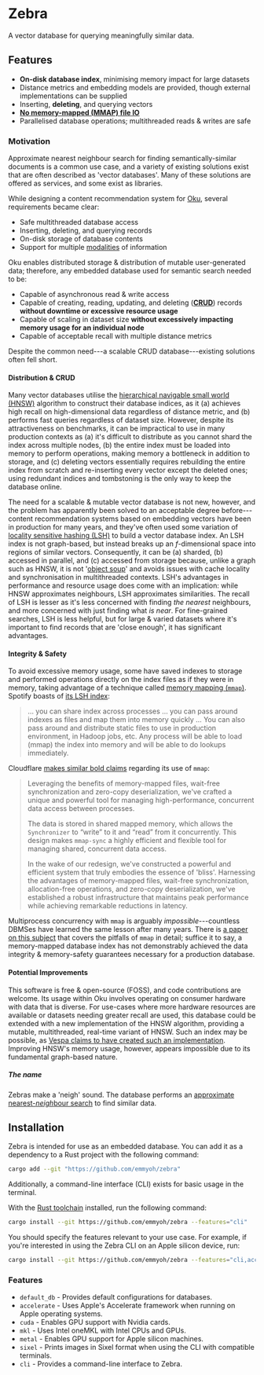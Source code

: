 # Zebra
A vector database for querying meaningfully similar data.

## Features
* **On-disk database index**, minimising memory impact for large datasets
* Distance metrics and embedding models are provided, though external implementations can be supplied
* Inserting, **deleting**, and querying vectors
* **[No memory-mapped (MMAP) file IO](https://db.cs.cmu.edu/mmap-cidr2022/)**
* Parallelised database operations; multithreaded reads & writes are safe

### Motivation
Approximate nearest neighbour search for finding semantically-similar documents is a common use case, and a variety of existing solutions exist that are often described as 'vector databases'. Many of these solutions are offered as services, and some exist as libraries.

While designing a content recommendation system for [Oku](https://okubrowser.github.io), several requirements became clear:
* Safe multithreaded database access
* Inserting, deleting, and querying records
* On-disk storage of database contents
* Support for multiple [modalities](https://en.wikipedia.org/wiki/Modality_(semiotics)) of information

Oku enables distributed storage & distribution of mutable user-generated data; therefore, any embedded database used for semantic search needed to be:
* Capable of asynchronous read & write access
* Capable of creating, reading, updating, and deleting (**[CRUD](https://en.wikipedia.org/wiki/Create,_read,_update_and_delete)**) records **without downtime or excessive resource usage**
* Capable of scaling in dataset size **without excessively impacting memory usage for an individual node**
* Capable of acceptable recall with multiple distance metrics

Despite the common need---a scalable CRUD database---existing solutions often fell short.

#### Distribution & CRUD
Many vector databases utilise the [hierarchical navigable small world (HNSW)](https://en.wikipedia.org/wiki/Hierarchical_navigable_small_world) algorithm to construct their database indices, as it (a) achieves high recall on high-dimensional data regardless of distance metric, and (b) performs fast queries regardless of dataset size. However, despite its attractiveness on benchmarks, it can be impractical to use in many production contexts as (a) it's difficult to distribute as you cannot shard the index across multiple nodes, (b) the entire index must be loaded into memory to perform operations, making memory a bottleneck in addition to storage, and (c) deleting vectors essentially requires rebuilding the entire index from scratch and re-inserting every vector except the deleted ones; using redundant indices and tombstoning is the only way to keep the database online.

The need for a scalable & mutable vector database is not new, however, and the problem has apparently been solved to an acceptable degree before---content recommendation systems based on embedding vectors have been in production for many years, and they've often used some variation of [locality sensitive hashing (LSH)](https://en.wikipedia.org/wiki/Locality-sensitive_hashing) to build a vector database index. An LSH index is not graph-based, but instead breaks up an *f*-dimensional space into regions of similar vectors. Consequently, it can be (a) sharded, (b) accessed in parallel, and (c) accessed from storage because, unlike a graph such as HNSW, it is not '[object soup](https://jacko.io/object_soup.html)' and avoids issues with cache locality and synchronisation in multithreaded contexts. LSH's advantages in performance and resource usage does come with an implication: while HNSW approximates neighbours, LSH approximates similarities. The recall of LSH is lesser as it's less concerned with finding *the nearest* neighbours, and more concerned with just finding what *is near*. For fine-grained searches, LSH is less helpful, but for large & varied datasets where it's important to find records that are 'close enough', it has significant advantages.

#### Integrity & Safety
To avoid excessive memory usage, some have saved indexes to storage and performed operations directly on the index files as if they were in memory, taking advantage of a technique called [memory mapping (`mmap`)](https://en.wikipedia.org/wiki/Memory-mapped_file). Spotify boasts of [its LSH index](https://github.com/spotify/annoy):
> … you can share index across processes … you can pass around indexes as files and map them into memory quickly … You can also pass around and distribute static files to use in production environment, in Hadoop jobs, etc. Any process will be able to load (mmap) the index into memory and will be able to do lookups immediately.

Cloudflare [makes similar bold claims](https://blog.cloudflare.com/scalable-machine-learning-at-cloudflare/) regarding its use of `mmap`:
> Leveraging the benefits of memory-mapped files, wait-free synchronization and zero-copy deserialization, we've crafted a unique and powerful tool for managing high-performance, concurrent data access between processes.
>
> The data is stored in shared mapped memory, which allows the `Synchronizer` to “write” to it and “read” from it concurrently. This design makes `mmap-sync` a highly efficient and flexible tool for managing shared, concurrent data access.
>
> In the wake of our redesign, we've constructed a powerful and efficient system that truly embodies the essence of 'bliss'. Harnessing the advantages of memory-mapped files, wait-free synchronization, allocation-free operations, and zero-copy deserialization, we've established a robust infrastructure that maintains peak performance while achieving remarkable reductions in latency.

Multiprocess concurrency with `mmap` is arguably *impossible*---countless DBMSes have learned the same lesson after many years. There is [a paper on this subject](https://db.cs.cmu.edu/papers/2022/cidr2022-p13-crotty.pdf) that covers the pitfalls of `mmap` in detail; suffice it to say, a memory-mapped database index has not demonstrably achieved the data integrity & memory-safety guarantees necessary for a production database.

#### Potential Improvements
This software is free & open-source (FOSS), and code contributions are welcome.
Its usage within Oku involves operating on consumer hardware with data that is diverse. For use-cases where more hardware resources are available or datasets needing greater recall are used, this database could be extended with a new implementation of the HNSW algorithm, providing a mutable, multithreaded, real-time variant of HNSW. Such an index may be possible, as [Vespa claims to have created such an implementation](https://docs.vespa.ai/en/approximate-nn-hnsw.html). Improving HNSW's memory usage, however, appears impossible due to its fundamental graph-based nature.

##### The name
Zebras make a 'neigh' sound. The database performs an [approximate nearest-*neigh*bour search](https://en.wikipedia.org/wiki/Nearest_neighbor_search#Approximation_methods) to find similar data.

## Installation
Zebra is intended for use as an embedded database. You can add it as a dependency to a Rust project with the following command:
```sh
cargo add --git "https://github.com/emmyoh/zebra"
```

Additionally, a command-line interface (CLI) exists for basic usage in the terminal.

With the [Rust toolchain](https://rustup.rs/) installed, run the following command:
```sh
cargo install --git https://github.com/emmyoh/zebra --features="cli"
```

You should specify the features relevant to your use case. For example, if you're interested in using the Zebra CLI on an Apple silicon device, run:
```sh
cargo install --git https://github.com/emmyoh/zebra --features="cli,accelerate,metal"
```

### Features
* `default_db` - Provides default configurations for databases.
* `accelerate` - Uses Apple's Accelerate framework when running on Apple operating systems.
* `cuda` - Enables GPU support with Nvidia cards.
* `mkl` - Uses Intel oneMKL with Intel CPUs and GPUs.
* `metal` - Enables GPU support for Apple silicon machines.
* `sixel` - Prints images in Sixel format when using the CLI with compatible terminals.
* `cli` - Provides a command-line interface to Zebra.